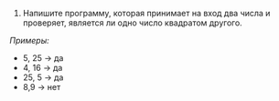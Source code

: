 1. Напишите программу, которая принимает на вход два числа и проверяет, является ли одно число квадратом другого.

*Примеры:*

- 5, 25 -> да
- 4, 16 -> да
- 25, 5 -> да
- 8,9 -> нет
